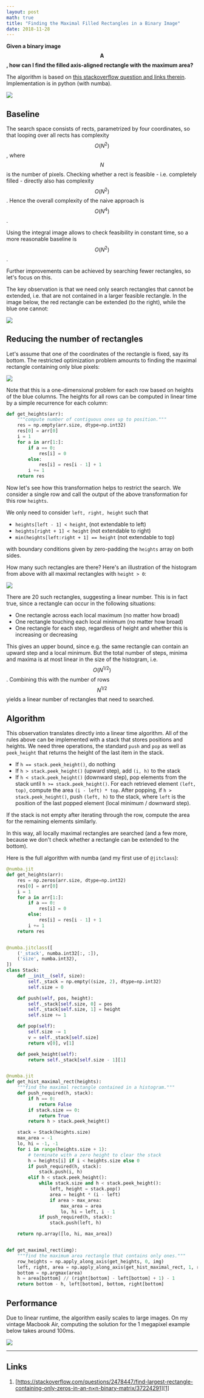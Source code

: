 ```yaml
---
layout: post
math: true
title: "Finding the Maximal Filled Rectangles in a Binary Image"
date: 2018-11-28
---
```


__Given a binary image $$\mathbf{A}$$, how can I find the filled axis-aligned rectangle with the maximum area?__

The algorithm is based on [this stackoverflow question and links therein][1]. Implementation is in python (with numba).

![](/assets/img/maximal-rect/basic-example.jpg)

## Baseline

The search space consists of rects, parametrized by four coordinates, so that looping over all rects has complexity $$O(N^2)$$, where $$N$$ is the number of pixels. Checking whether a rect is feasible - i.e. completely filled - directly also has complexity $$O(N^2)$$. Hence the overall complexity of the naive approach is $$O(N^4)$$.

Using the integral image allows to check feasibility in constant time, so a more reasonable baseline is $$O(N^2)$$.

Further improvements can be achieved by searching fewer rectangles, so let's focus on this.

The key observation is that we need only search rectangles that cannot be extended, i.e. that are not contained in a larger feasible rectangle. In the image below, the red rectangle can be extended (to the right), while the blue one cannot:

![](/assets/img/maximal-rect/rect-extendable.jpg)

## Reducing the number of rectangles

Let's assume that one of the coordinates of the rectangle is fixed, say its bottom. The restricted optimization problem amounts to finding the maximal rectangle containing only blue pixels:

![](/assets/img/maximal-rect/histogram.jpg)

Note that this is a one-dimensional problem for each row based on heights of the blue columns. The heights for all rows can be computed in linear time by a simple recurrence for each column:

```python
def get_heights(arr):
    """compute number of contiguous ones up to position."""
    res = np.empty(arr.size, dtype=np.int32)
    res[0] = arr[0]
    i = 1
    for a in arr[1:]:
        if a == 0:
            res[i] = 0
        else:
            res[i] = res[i - 1] + 1
        i += 1
    return res
```

Now let's see how this transformation helps to restrict the search. We consider a single row and call the output of the above transformation for this row  `heights`.

We only need to consider `left, right, height` such that

 * `heights[left - 1] < height`, (not extendable to left)
 * `heights[right + 1] < height` (not extendable to right)
 * `min(heights[left:right + 1] == height` (not extendable to top)

with boundary conditions given by zero-padding the `heights` array on both sides.

How many such rectangles are there? Here's an illustration of the histogram from above with all maximal rectangles with `height > 0`:

![](/assets/img/maximal-rect/hist-rects.jpg)

There are 20 such rectangles, suggesting a linear number. This is in fact true, since a rectangle can occur in the following situations:

* One rectangle across each local maximum (no matter how broad)
* One rectangle touching each local minimum (no matter how broad)
* One rectangle for each step, regardless of height and whether this is increasing or decreasing

This gives an upper bound, since e.g. the same rectangle can contain an upward step and a local minimum. But the total number of steps, minima and maxima is at most linear in the size of the histogram, i.e. $$O(N^{1/2})$$. Combining this with the number of rows $$N^{1/2}$$ yields a linear number of rectangles that need to searched.

## Algorithm

This observation translates directly into a linear time algorithm. All of the rules above can be implemented with a stack that stores positions and heights. We need three operations, the standard `push` and `pop` as well as `peek_height` that returns the height of the last item in the stack.

* If `h == stack.peek_height()`, do nothing
* If `h > stack.peek_height()` (upward step), add `(i, h)` to the stack
* If `h < stack.peek_height()` (downward step), pop elements from the stack until `h >= stack.peek_height()`. For each retrieved element `(left, top)`, compute the area `(i - left) * top`. After popping, if `h > stack.peek_height()`, push `(left, h)` to the stack, where `left` is the position of the last popped element (local minimum / downward step).

If the stack is not empty after iterating through the row, compute the area for the remaining elements similarly.

In this way, all locally maximal rectangles are searched (and a few more, because we don't check whether a rectangle can be extended to the bottom).

Here is the full algorithm with numba (and my first use of `@jitclass`):

```python
@numba.jit
def get_heights(arr):
    res = np.zeros(arr.size, dtype=np.int32)
    res[0] = arr[0]
    i = 1
    for a in arr[1:]:
        if a == 0:
            res[i] = 0
        else:
            res[i] = res[i - 1] + 1
        i += 1
    return res


@numba.jitclass([
    ('_stack', numba.int32[:, :]),
    ('size', numba.int32),
])
class Stack:
    def __init__(self, size):
        self._stack = np.empty((size, 2), dtype=np.int32)
        self.size = 0

    def push(self, pos, height):
        self._stack[self.size, 0] = pos
        self._stack[self.size, 1] = height
        self.size += 1

    def pop(self):
        self.size -= 1
        v = self._stack[self.size]
        return v[0], v[1]

    def peek_height(self):
        return self._stack[self.size - 1][1]


@numba.jit
def get_hist_maximal_rect(heights):
    """find the maximal rectangle contained in a histogram."""
    def push_required(h, stack):
        if h == 0:
            return False
        if stack.size == 0:
            return True
        return h > stack.peek_height()

    stack = Stack(heights.size)
    max_area = -1
    lo, hi = -1, -1
    for i in range(heights.size + 1):
        # terminate with a zero height to clear the stack
        h = heights[i] if i < heights.size else 0
        if push_required(h, stack):
            stack.push(i, h)
        elif h < stack.peek_height():
            while stack.size and h < stack.peek_height():
                left, height = stack.pop()
                area = height * (i - left)
                if area > max_area:
                    max_area = area
                    lo, hi = left, i - 1
            if push_required(h, stack):
                stack.push(left, h)

    return np.array([lo, hi, max_area])


def get_maximal_rect(img):
    """find the maximum area rectangle that contains only ones."""
    row_heights = np.apply_along_axis(get_heights, 0, img)
    left, right, area = np.apply_along_axis(get_hist_maximal_rect, 1, row_heights).T
    bottom = np.argmax(area)
    h = area[bottom] // (right[bottom] - left[bottom] + 1) - 1
    return bottom - h, left[bottom], bottom, right[bottom]
```

## Performance

Due to linear runtime, the algorithm easily scales to large images. On my vintage Macbook Air, computing the solution for the 1 megapixel example below takes around 100ms.

![](/assets/img/maximal-rect/large-example.jpg)

---
## Links

1. [https://stackoverflow.com/questions/2478447/find-largest-rectangle-containing-only-zeros-in-an-n×n-binary-matrix/37224291][1]

[1]:https://stackoverflow.com/questions/2478447/find-largest-rectangle-containing-only-zeros-in-an-n×n-binary-matrix/37224291

